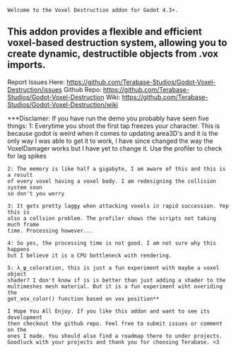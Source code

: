 	Welcome to the Voxel Destruction addon for Godot 4.3+. 
This addon provides a flexible and efficient voxel-based destruction system, 
allowing you to create dynamic, destructible objects from .vox imports.
--------------------------------------------------------------------------------
Report Issues Here: https://github.com/Terabase-Studios/Godot-Voxel-Destruction/issues
Github Repo: https://github.com/Terabase-Studios/Godot-Voxel-Destruction
Wiki: https://github.com/Terabase-Studios/Godot-Voxel-Destruction/wiki

***Disclamer: If you have run the demo you probably have seen five things:
	1: Everytime you shoot the first tap freezes your character. This is because
	godot is weird when it comes to updating area3D's and it is the only way I was
	able to get it to work, I have since changed the way the VoxelDamager works
	but I have yet to change it. Use the profiler to check for lag spikes
	
	2: The memory is like half a gigabyte, I am aware of this and this is a result
	of every voxel having a voxel body. I am redesigning the collision system soon
	so don't you worry
	
	3: It gets pretty laggy when attacking voxels in rapid succession. Yep this is
	also a collsion problem. The profiler shows the scripts not taking much frame
	time. Processing however...
	
	4: So yes, the processing time is not good. I am not sure why this happens 
	but I believe it is a CPU bottleneck with rendering.
	
	5: λ_φ_coloration, this is just a fun experiment with maybe a voxel object 
	shader? I don't know if is is better than just adding a shader to the 
	multimeshes mesh material. But it is a fun experiment wiht overiding the
	get_vox_color() function based on vox position**
	
	I Hope You All Enjoy. If you like this addon and want to see its development
	then checkout the github repo. Feel free to submit issues or comment on the
	ones I made. You should also find a roadmap there to under projects.
	Goodluck with your projects and thank you for choosing Terabase. <3
